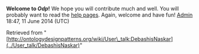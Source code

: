 __Welcome to _Odp_!__ We hope you will contribute much and well. 
You will probably want to read the [help pages](http://ontologydesignpatterns.org/wiki/Help:Contents "Help:Contents"). Again, welcome and have fun! [Admin](../User/ValentinaPresutti "User:ValentinaPresutti") 18:47, 11 June 2014 (UTC)





Retrieved from "[http://ontologydesignpatterns.org/wiki/User\_talk:DebashisNaskar](../User_talk/DebashisNaskar)"